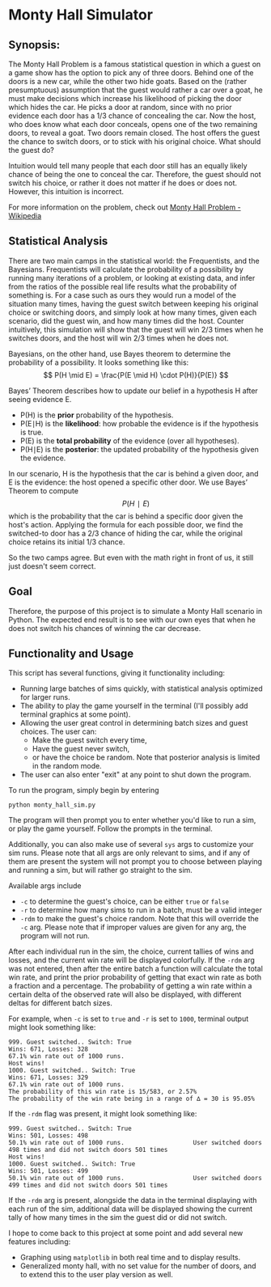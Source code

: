 # Monty Hall Simulator


## Synopsis:

The Monty Hall Problem is a famous statistical question in which a guest on a game show has the option to pick any of three doors. Behind one of the doors is a new car, while the other two hide goats. Based on the (rather presumptuous) assumption that the guest would rather a car over a goat, he must make decisions which increase his likelihood of picking the door which hides the car. He picks a door at random, since with no prior evidence each door has a 1/3 chance of concealing the car. Now the host, who does know what each door conceals, opens one of the two remaining doors, to reveal a goat. Two doors remain closed. The host offers the guest the chance to switch doors, or to stick with his original choice. What should the guest do?

Intuition would tell many people that each door still has an equally likely chance of being the one to conceal the car. Therefore, the guest should not switch his choice, or rather it does not matter if he does or does not. However, this intuition is incorrect. 

For more information on the problem, check out [Monty Hall Problem - Wikipedia](https://en.wikipedia.org/wiki/Monty_Hall_problem)

## Statistical Analysis

There are two main camps in the statistical world: the Frequentists, and the Bayesians. Frequentists will calculate the probability of a possibility by running many iterations of a problem, or looking at existing data, and infer from the ratios of the possible real life results what the probability of something is. For a case such as ours they would run a model of the situation many times, having the guest switch between keeping his original choice or switching doors, and simply look at how many times, given each scenario, did the guest win, and how many times did the host. Counter intuitively, this simulation will show that the guest will win 2/3 times when he switches doors, and the host will win 2/3 times when he does not.

Bayesians, on the other hand, use Bayes theorem to determine the probability of a possibility.
It looks something like this: 
$$
P(H \mid E) = \frac{P(E \mid H) \cdot P(H)}{P(E)}
$$

Bayes’ Theorem describes how to update our belief in a hypothesis H after seeing evidence E.

- P(H) is the **prior** probability of the hypothesis.    
- P(E∣H) is the **likelihood**: how probable the evidence is if the hypothesis is true.    
- P(E) is the **total probability** of the evidence (over all hypotheses).   
- P(H∣E) is the **posterior**: the updated probability of the hypothesis given the evidence.

In our scenario, H is the hypothesis that the car is behind a given door, and E is the evidence: the host opened a specific other door. We use Bayes’ Theorem to compute 
$$
P(H∣E)
$$
which is the probability that the car is behind a specific door given the host's action. Applying the formula for each possible door, we find the switched-to door has a 2/3 chance of hiding the car, while the original choice retains its initial 1/3 chance.

So the two camps agree. But even with the math right in front of us, it still just doesn't seem correct. 

## Goal

Therefore, the purpose of this project is to simulate a Monty Hall scenario in Python. The expected end result is to see with our own eyes that when he does not switch his chances of winning the car decrease. 


## Functionality and Usage

This script has several functions, giving it functionality including:
- Running large batches of sims quickly, with statistical analysis optimized for larger runs.
- The ability to play the game yourself in the terminal (I'll possibly add terminal graphics at some point).
- Allowing the user great control in determining batch sizes and guest choices. The user can:
	- Make the guest switch every time,
	- Have the guest never switch,
	- or have the choice be random. Note that posterior analysis is limited in the random mode.
- The user can also enter "exit" at any point to shut down the program.

To run the program, simply begin by entering 

```
python monty_hall_sim.py
```

The program will then prompt you to enter whether you'd like to run a sim, or play the game yourself. Follow the prompts in the terminal.

Additionally, you can also make use of several `sys` args to customize your sim runs. Please note that all args are only relevant to sims, and if any of them are present the system will not prompt you to choose between playing and running a sim, but will rather go straight to the sim.

Available args include 
- `-c` to determine the guest's choice, can be either `true` or `false`
- `-r` to determine how many sims to run in a batch, must be a valid integer
- `-rdm` to make the guest's choice random. Note that this will override the `-c` arg.
Please note that if improper values are given for any arg, the program will not run.

After each individual run in the sim, the choice, current tallies of wins and losses, and the current win rate will be displayed colorfully. If the `-rdm` arg was not entered, then after the entire batch a function will calculate the total win rate, and print the prior probability of getting that exact win rate as both a fraction and a percentage. The probability of getting a win rate within a certain delta of the observed rate will also be displayed, with different deltas for different batch sizes. 

For example, when `-c` is set to `true` and `-r` is set to `1000`, terminal output might look something like:

```
999. Guest switched.. Switch: True
Wins: 671, Losses: 328
67.1% win rate out of 1000 runs.
Host wins!
1000. Guest switched.. Switch: True
Wins: 671, Losses: 329
67.1% win rate out of 1000 runs.
The probability of this win rate is 15/583, or 2.57%
The probability of the win rate being in a range of ∆ = 30 is 95.05%
```

If the `-rdm` flag was present, it might look something like:
```
999. Guest switched.. Switch: True
Wins: 501, Losses: 498
50.1% win rate out of 1000 runs.                   User switched doors 498 times and did not switch doors 501 times
Host wins!
1000. Guest switched.. Switch: True
Wins: 501, Losses: 499
50.1% win rate out of 1000 runs.                   User switched doors 499 times and did not switch doors 501 times
```

If the `-rdm` arg is present, alongside the data in the terminal displaying with each run of the sim, additional data will be displayed showing the current tally of how many times in the sim the guest did or did not switch.

I hope to come back to this project at some point and add several new features including:
- Graphing using `matplotlib` in both real time and to display results.
- Generalized monty hall, with no set value for the number of doors, and to extend this to the user play version as well.

